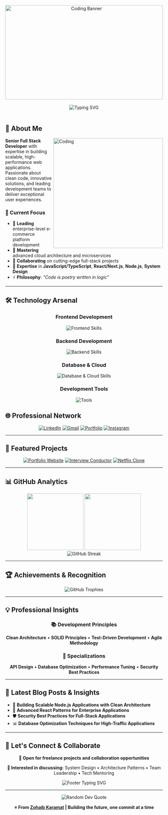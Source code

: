 <!-- Banner Image -->
<div align="center">
  <img src="https://media.giphy.com/media/SWoSkN6DxTszqIKEqv/giphy.gif" alt="Coding Banner" width="100%" height="300" style="object-fit: cover;">
</div>

<br>

<!-- Animated Typing Name -->
<div align="center">
  <img src="https://readme-typing-svg.herokuapp.com?font=Fira+Code&weight=600&size=40&pause=500&color=00D9FF&center=true&vCenter=true&width=800&height=60&lines=Hi+there!+I'm+Zohaib+Karamat+%F0%9F%91%8B;Full+Stack+Developer;Software+Engineer;MERN+Stack+Developer" alt="Typing SVG" />
</div>

<!-- <div align="center">
  <img src="https://komarev.com/ghpvc/?username=Zohaib-karamat&label=Profile%20views&color=0e75b6&style=flat" alt="Profile Views" />
  <img src="https://img.shields.io/github/followers/Zohaib-karamat?label=Followers&style=social" alt="GitHub Followers" />
</div> -->

<br>

## 🚀 About Me

<img align="right" alt="Coding" width="350" src="https://cdn.dribbble.com/users/1162077/screenshots/3848914/programmer.gif">

**Senior Full Stack Developer** with expertise in building scalable, high-performance web applications. Passionate about clean code, innovative solutions, and leading development teams to deliver exceptional user experiences.

### 🎯 Current Focus
- 🔭 **Leading** enterprise-level e-commerce platform development
- 🌱 **Mastering** advanced cloud architecture and microservices
- 👯 **Collaborating** on cutting-edge full-stack projects
- 💬 **Expertise** in **JavaScript/TypeScript**, **React/Next.js**, **Node.js**, **System Design**
- ⚡ **Philosophy**: *"Code is poetry written in logic"*

---

## 🛠️ Technology Arsenal

<div align="center">

### Frontend Development
<p align="center">
  <img src="https://skillicons.dev/icons?i=react,nextjs,typescript,javascript,html,css,tailwind,bootstrap,materialui" alt="Frontend Skills" />
</p>

### Backend Development
<p align="center">
  <img src="https://skillicons.dev/icons?i=nodejs,express,nestjs,python,java,cpp" alt="Backend Skills" />
</p>

### Database & Cloud
<p align="center">
  <img src="https://skillicons.dev/icons?i=mongodb,mysql,firebase,aws,vercel,docker,nginx" alt="Database & Cloud Skills" />
</p>

### Development Tools
<p align="center">
  <img src="https://skillicons.dev/icons?i=git,github,vscode,postman,linux,ubuntu,npm,yarn" alt="Tools" />
</p>

</div>

## 🌐 Professional Network

<div align="center">
  
[![LinkedIn](https://img.shields.io/badge/LinkedIn-0077B5?style=for-the-badge&logo=linkedin&logoColor=white)](https://linkedin.com/in/zohaibkaramat)
[![Gmail](https://img.shields.io/badge/Gmail-D14836?style=for-the-badge&logo=gmail&logoColor=white)](mailto:juttzohaib875@gmail.com)
[![Portfolio](https://img.shields.io/badge/Portfolio-000000?style=for-the-badge&logo=About.me&logoColor=white)](https://zohaib-porfolio-website.vercel.app/)
[![Instagram](https://img.shields.io/badge/Instagram-E4405F?style=for-the-badge&logo=instagram&logoColor=white)](https://instagram.com/zohaib_jutt_333)

</div>

---

## 🔗 Featured Projects

<div align="center">

[![Portfolio Website](https://github-readme-stats.vercel.app/api/pin/?username=Zohaib-karamat&repo=Zohaib-Porfolio-Website&theme=tokyonight)](https://github.com/Zohaib-Karamat/Zohaib-Porfolio-Website)
[![Interview Conductor](https://github-readme-stats.vercel.app/api/pin/?username=Zohaib-karamat&repo=Interview-Conductor-MERN-Stack&theme=tokyonight)](https://github.com/Zohaib-Karamat/Interview-Conductor-MERN-Stack.git)
[![Netflix Clone](https://github-readme-stats.vercel.app/api/pin/?username=Zohaib-karamat&repo=Netflix-Clone&theme=tokyonight)](https://github.com/Zohaib-Karamat/Netflix-Clone.git)


</div>

---

## 📊 GitHub Analytics

<div align="center">
  <img height="180em" src="https://github-readme-stats.vercel.app/api?username=Zohaib-karamat&show_icons=true&theme=tokyonight&include_all_commits=true&count_private=true"/>
  <img height="180em" src="https://github-readme-stats.vercel.app/api/top-langs/?username=Zohaib-karamat&layout=compact&langs_count=8&theme=tokyonight"/>
</div>

<div align="center">
  <img src="https://github-readme-streak-stats.herokuapp.com/?user=Zohaib-karamat&theme=tokyonight" alt="GitHub Streak" />
</div>

---

## 🏆 Achievements & Recognition

<div align="center">
  <img src="https://github-profile-trophy.vercel.app/?username=Zohaib-karamat&theme=tokyonight&no-frame=true&no-bg=false&margin-w=4&column=7" alt="GitHub Trophies" />
</div>

---

<!-- ## 📈 Contribution Activity

<div align="center">
  <picture>
    <source media="(prefers-color-scheme: dark)" srcset="https://raw.githubusercontent.com/Zohaib-karamat/Zohaib-karamat/output/github-contribution-grid-snake-dark.svg">
    <source media="(prefers-color-scheme: light)" srcset="https://raw.githubusercontent.com/Zohaib-karamat/Zohaib-karamat/output/github-contribution-grid-snake.svg">
    <img alt="github contribution grid snake animation" src="https://raw.githubusercontent.com/Zohaib-karamat/Zohaib-karamat/output/github-contribution-grid-snake.svg">
  </picture>
</div> -->

<!-- --- -->

## 💡 Professional Insights

<div align="center">
  
### 📚 Development Principles
**Clean Architecture** • **SOLID Principles** • **Test-Driven Development** • **Agile Methodology**

### 🎯 Specializations
**API Design** • **Database Optimization** • **Performance Tuning** • **Security Best Practices**

</div>

---

## 📝 Latest Blog Posts & Insights

<!-- BLOG-POST-LIST:START -->
- 🚀 **Building Scalable Node.js Applications with Clean Architecture**
- 🔧 **Advanced React Patterns for Enterprise Applications**
- 🛡️ **Security Best Practices for Full-Stack Applications**
- 📊 **Database Optimization Techniques for High-Traffic Applications**
<!-- BLOG-POST-LIST:END -->

---

## 🤝 Let's Connect & Collaborate

<div align="center">
  
**💼 Open for freelance projects and collaboration opportunities**

**🎯 Interested in discussing:** System Design • Architecture Patterns • Team Leadership • Tech Mentoring

<img src="https://readme-typing-svg.herokuapp.com?font=Fira+Code&pause=1000&color=00D9FF&center=true&vCenter=true&width=600&lines=Always+learning%2C+always+growing+%F0%9F%9A%80;Let's+build+something+amazing+together!;Senior+Developer+%7C+Problem+Solver+%7C+Innovator" alt="Footer Typing SVG" />

</div>

---

<div align="center">
  <img src="https://quotes-github-readme.vercel.app/api?type=horizontal&theme=tokyonight" alt="Random Dev Quote" />
</div>

<div align="center">
  
**⭐ From [Zohaib Karamat](https://github.com/Zohaib-karamat) | Building the future, one commit at a time**

</div>
